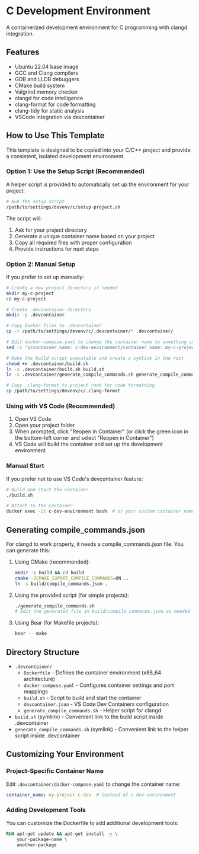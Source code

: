 # C Development Environment

A containerized development environment for C programming with clangd integration.

## Features

- Ubuntu 22.04 base image
- GCC and Clang compilers
- GDB and LLDB debuggers
- CMake build system
- Valgrind memory checker
- clangd for code intelligence
- clang-format for code formatting
- clang-tidy for static analysis
- VSCode integration via devcontainer

## How to Use This Template

This template is designed to be copied into your C/C++ project and provide a consistent, isolated development environment.

### Option 1: Use the Setup Script (Recommended)

A helper script is provided to automatically set up the environment for your project:

```bash
# Run the setup script
/path/to/settings/devenv/c/setup-project.sh
```

The script will:
1. Ask for your project directory
2. Generate a unique container name based on your project
3. Copy all required files with proper configuration
4. Provide instructions for next steps

### Option 2: Manual Setup

If you prefer to set up manually:

```bash
# Create a new project directory if needed
mkdir my-c-project
cd my-c-project

# Create .devcontainer directory
mkdir -p .devcontainer

# Copy Docker files to .devcontainer
cp -r /path/to/settings/devenv/c/.devcontainer/* .devcontainer/

# Edit docker-compose.yaml to change the container name to something unique
sed -i 's/container_name: c-dev-environment/container_name: my-c-project-dev/' .devcontainer/docker-compose.yaml

# Make the build script executable and create a symlink in the root
chmod +x .devcontainer/build.sh
ln -s .devcontainer/build.sh build.sh
ln -s .devcontainer/generate_compile_commands.sh generate_compile_commands.sh

# Copy .clang-format to project root for code formatting
cp /path/to/settings/devenv/c/.clang-format .
```

### Using with VS Code (Recommended)

1. Open VS Code
2. Open your project folder
3. When prompted, click "Reopen in Container" (or click the green icon in the bottom-left corner and select "Reopen in Container")
4. VS Code will build the container and set up the development environment

### Manual Start

If you prefer not to use VS Code's devcontainer feature:

```bash
# Build and start the container
./build.sh

# Attach to the container
docker exec -it c-dev-environment bash  # or your custom container name
```

## Generating compile_commands.json

For clangd to work properly, it needs a compile_commands.json file. You can generate this:

1. Using CMake (recommended):
   ```bash
   mkdir -p build && cd build
   cmake -DCMAKE_EXPORT_COMPILE_COMMANDS=ON ..
   ln -s build/compile_commands.json .
   ```

2. Using the provided script (for simple projects):
   ```bash
   ./generate_compile_commands.sh
   # Edit the generated file in build/compile_commands.json as needed
   ```

3. Using Bear (for Makefile projects):
   ```bash
   bear -- make
   ```

## Directory Structure

- `.devcontainer/`
  - `Dockerfile` - Defines the container environment (x86_64 architecture)
  - `docker-compose.yaml` - Configures container settings and port mappings
  - `build.sh` - Script to build and start the container
  - `devcontainer.json` - VS Code Dev Containers configuration
  - `generate_compile_commands.sh` - Helper script for clangd
- `build.sh` (symlink) - Convenient link to the build script inside .devcontainer
- `generate_compile_commands.sh` (symlink) - Convenient link to the helper script inside .devcontainer

## Customizing Your Environment

### Project-Specific Container Name

Edit `.devcontainer/docker-compose.yaml` to change the container name:

```yaml
container_name: my-project-c-dev  # instead of c-dev-environment
```

### Adding Development Tools

You can customize the Dockerfile to add additional development tools:

```dockerfile
RUN apt-get update && apt-get install -y \
    your-package-name \
    another-package
```

